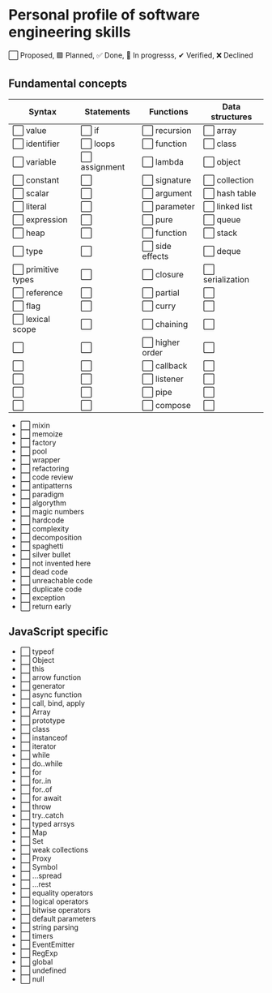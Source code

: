 # Personal profile of software engineering skills

⬜ Proposed, 🟩 Planned, ✅ Done, 🚧 In progresss, ✔ Verified, ❌ Declined

## Fundamental concepts

| Syntax              | Statements     | Functions     | Data structures     |
|---------------------|----------------|---------------|---------------------|
| ⬜️ value           | ⬜️ if         | ⬜️ recursion | ⬜️ array           |
| ⬜️ identifier      | ⬜️ loops      | ⬜️ function  | ⬜️ class           |
| ⬜️ variable        | ⬜️ assignment | ⬜️ lambda    | ⬜️ object          |
| ⬜️ constant        | ⬜️  | ⬜️ signature    | ⬜️ collection    |
| ⬜️ scalar          | ⬜️  | ⬜️ argument     | ⬜️ hash table    |
| ⬜️ literal         | ⬜️  | ⬜️ parameter    | ⬜️ linked list   |
| ⬜️ expression      | ⬜️  | ⬜️ pure         | ⬜️ queue         |
| ⬜️ heap            | ⬜️  | ⬜️ function     | ⬜️ stack         |
| ⬜️ type            | ⬜️  | ⬜️ side effects | ⬜️ deque         |
| ⬜️ primitive types | ⬜️  | ⬜️ closure      | ⬜️ serialization |
| ⬜️ reference       | ⬜️  | ⬜️ partial      | ⬜️  |
| ⬜️ flag            | ⬜️  | ⬜️ curry        | ⬜️  |
| ⬜️ lexical scope   | ⬜️  | ⬜️ chaining     | ⬜️  |
| ⬜️                 | ⬜️  | ⬜️ higher order | ⬜️  |
| ⬜️                 | ⬜️  | ⬜️ callback     | ⬜️  |
| ⬜️                 | ⬜️  | ⬜️ listener     | ⬜️  |
| ⬜️                 | ⬜️  | ⬜️ pipe         | ⬜️  |
| ⬜️                 | ⬜️  | ⬜️ compose      | ⬜️  |

- ⬜️ mixin
- ⬜️ memoize
- ⬜️ factory
- ⬜️ pool
- ⬜️ wrapper
- ⬜️ refactoring
- ⬜️ code review
- ⬜️ antipatterns
- ⬜️ paradigm
- ⬜️ algorythm
- ⬜️ magic numbers
- ⬜️ hardcode
- ⬜️ complexity
- ⬜️ decomposition
- ⬜️ spaghetti
- ⬜️ silver bullet
- ⬜️ not invented here
- ⬜️ dead code
- ⬜️ unreachable code
- ⬜️ duplicate code
- ⬜️ exception
- ⬜️ return early

## JavaScript specific

- ⬜️ typeof
- ⬜️ Object
- ⬜️ this
- ⬜️ arrow function
- ⬜️ generator
- ⬜️ async function
- ⬜️ call, bind, apply
- ⬜️ Array
- ⬜️ prototype
- ⬜️ class
- ⬜️ instanceof
- ⬜️ iterator
- ⬜️ while
- ⬜️ do..while
- ⬜️ for
- ⬜️ for..in
- ⬜️ for..of
- ⬜️ for await
- ⬜️ throw
- ⬜️ try..catch
- ⬜️ typed arrsys
- ⬜️ Map
- ⬜️ Set
- ⬜️ weak collections
- ⬜️ Proxy
- ⬜️ Symbol
- ⬜️ ...spread
- ⬜️ ...rest
- ⬜️ equality operators
- ⬜️ logical operators
- ⬜️ bitwise operators
- ⬜️ default parameters
- ⬜️ string parsing
- ⬜️ timers
- ⬜️ EventEmitter
- ⬜️ RegExp
- ⬜️ global
- ⬜️ undefined
- ⬜️ null
